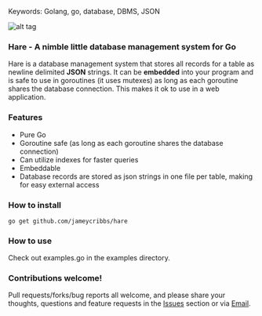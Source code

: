 Keywords: Golang, go, database, DBMS, JSON

![alt tag](https://https://github.com/jameycribbs/hare/blob/master/hare.jpg)

### Hare - A nimble little database management system for Go

Hare is a database management system that stores all records for a table as newline delimited __JSON__ strings. It can be __embedded__ into your program and is safe to use in goroutines (it uses mutexes) as long as each goroutine shares the database connection.  This makes it ok to use in a web application.

### Features

- Pure Go
- Goroutine safe (as long as each goroutine shares the database connection)
- Can utilize indexes for faster queries
- Embeddable
- Database records are stored as json strings in one file per table, making for easy external access

### How to install

~~~
go get github.com/jameycribbs/hare
~~~

### How to use

Check out examples.go in the examples directory.

### Contributions welcome!

Pull requests/forks/bug reports all welcome, and please share your thoughts, questions and feature requests in the [Issues] section or via [Email].

[Email]: mailto:jamey.cribbs@gmail.com
[Issues]: https://github.com/jameycribbs/hare/issues

